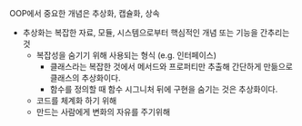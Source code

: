 OOP에서 중요한 개념은 추상화, 캡슐화, 상속

- 추상화는 복잡한 자료, 모듈, 시스템으로부터 핵심적인 개념 또는 기능을 간추리는 것
    - 복잡성을 숨기기 위해 사용되는 형식 (e.g. 인터페이스)
        - 클래스라는 복잡한 것에서 메서드와 프로퍼티만 추출해 간단하게 만듦으로 클래스의 추상화이다.
        - 함수를 정의할 때 함수 시그니처 뒤에 구현을 숨기는 것은 추상화이다.
    - 코드를 체계화 하기 위해
    - 만드는 사람에게 변화의 자유를 주기위해